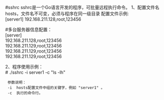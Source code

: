 #sshrc
sshrc是一个Go语言开发的程序，可批量远程执行命令。
1、配置文件名hosts，文件名不可变，必须与程序在同一级目录 配置文件示例:\
   [server1] 
   192.168.211.128,root,123456

   #多台服务器信息配置： \
    [server] \
    192.168.211.128,root,123456 \
    192.168.211.129,root,123456 \
    192.168.211.129,root,123456 \
    192.168.211.129,root,123456

2、程序使用示例：\
     # ./sshrc -i server1 -c "ls -lh"

     参数说明： 
     -i  hosts配置文件中组的关键字，例如 "server1" 。
     -c  执行的命令行。

